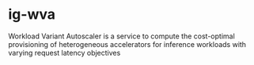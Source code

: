 # ig-wva
Workload Variant Autoscaler is a service to compute the cost-optimal provisioning of heterogeneous accelerators for inference workloads with varying request latency objectives
